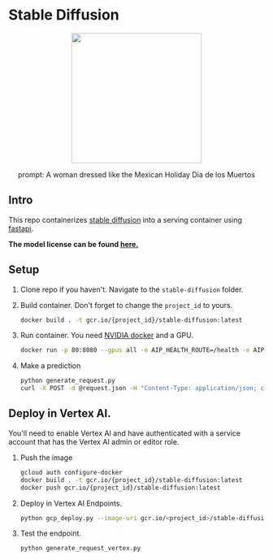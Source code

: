 # Stable Diffusion
<center>
    <image src="../images/ddlm_2.png" width="256px">
    <p>prompt: A woman dressed like the Mexican Holiday Dia de los Muertos</p>
</center>





## Intro

This repo containerizes [stable diffusion](https://github.com/CompVis/stable-diffusion) into a serving container using [fastapi](https://fastapi.tiangolo.com/). 

**The model license can be found [here.](https://github.com/CompVis/stable-diffusion/blob/main/LICENSE)**

## Setup

1. Clone repo if you haven't. Navigate to the `stable-diffusion` folder.
1. Build container. Don't forget to change the `project_id` to yours.

    ```bash
    docker build . -t gcr.io/{project_id}/stable-diffusion:latest
    ```

1. Run container. You need [NVIDIA docker](https://github.com/NVIDIA/nvidia-docker) and a GPU.

    ```bash
    docker run -p 80:8080 --gpus all -e AIP_HEALTH_ROUTE=/health -e AIP_HTTP_PORT=8080 -e AIP_PREDICT_ROUTE=/predict gcr.io/{project_id}/stable-diffusion:latest -d
    ```

1. Make a prediction

    ```bash
    python generate_request.py
    curl -X POST -d @request.json -H "Content-Type: application/json; charset=utf-8" localhost/predict > response.json
    ```

## Deploy in Vertex AI.

You'll need to enable Vertex AI and have authenticated with a service account that has the Vertex AI admin or editor role.

1. Push the image

    ```bash
    gcloud auth configure-docker
    docker build . -t gcr.io/{project_id}/stable-diffusion:latest
    docker push gcr.io/{project_id}/stable-diffusion:latest
    ```
  
 1. Deploy in Vertex AI Endpoints.

    ```bash
    python gcp_deploy.py --image-uri gcr.io/<project_id>/stable-diffusion:latest
    ```

1. Test the endpoint. 

    ```bash
    python generate_request_vertex.py
    ```

